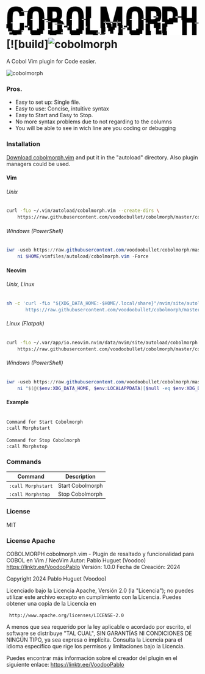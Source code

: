 <img src="https://raw.githubusercontent.com/voodoobullet/cobolmorph/master/cobol1.png" height="75" alt="cobolmorph">[![build]<img src="https://raw.githubusercontent.com/voodoobullet/cobolmorph/master/cobo3.svg" height="" alt="cobolmorph">
===

A Cobol Vim plugin for Code easier.


<img src="https://raw.githubusercontent.com/voodoobullet/cobolmorph/master/cobo2.png" height="75" alt="cobolmorph">

### Pros.

- Easy to set up: Single file. 
- Easy to use: Concise, intuitive syntax
- Easy to Start and Easy to Stop.
- No more syntax problems due to not regarding to the columns
- You will be able to see in wich line are you coding or debugging


### Installation

[Download cobolmorph.vim](https://raw.githubusercontent.com/voodoobullet/cobolmorph/master/cobolmorph.vim)
and put it in the "autoload" directory.
Also plugin managers could be used.

#### Vim

###### Unix

```sh
curl -fLo ~/.vim/autoload/cobolmorph.vim --create-dirs \
    https://raw.githubusercontent.com/voodoobullet/cobolmorph/master/cobolmorph.vim
```


###### Windows (PowerShell)

```powershell
iwr -useb https://raw.githubusercontent.com/voodoobullet/cobolmorph/master/cobolmorph.vim |`
    ni $HOME/vimfiles/autoload/cobolmorph.vim -Force
```

#### Neovim

###### Unix, Linux

```sh
sh -c 'curl -fLo "${XDG_DATA_HOME:-$HOME/.local/share}"/nvim/site/autoload/cobolmorph.vim --create-dirs \
       https://raw.githubusercontent.com/voodoobullet/cobolmorph/master/cobolmorph.vim'
```

###### Linux (Flatpak)

```sh
curl -fLo ~/.var/app/io.neovim.nvim/data/nvim/site/autoload/cobolmorph.vim --create-dirs \
    https://raw.githubusercontent.com/voodoobullet/cobolmorph/master/cobolmorph.vim
```

###### Windows (PowerShell)

```powershell
iwr -useb https://raw.githubusercontent.com/voodoobullet/cobolmorph/master/cobolmorph.vim |`
    ni "$(@($env:XDG_DATA_HOME, $env:LOCALAPPDATA)[$null -eq $env:XDG_DATA_HOME])/nvim-data/site/autoload/cobolmorph.vim" -Force
```


#### Example

```vim

Command for Start Cobolmorph 
:call Morphstart

Command for Stop Cobolmorph 
:call Morphstop
```

### Commands

| Command                             | Description                                                        |
| ----------------------------------- | ------------------------------------------------------------------ |
| `:call Morphstart`                  | Start Cobolmorph                                                   |
| `:call Morphstop`                   | Stop  Cobolmorph                                                   |

### License

MIT

### License Apache

 COBOLMORPH
 cobolmorph.vim - Plugin de resaltado y funcionalidad para COBOL en Vim / NeoVim
 Autor: Pablo Huguet (Voodoo) https://linktr.ee/VoodooPablo
 Versión: 1.0.0
 Fecha de Creación: 2024


 Copyright 2024 Pablo Huguet (Voodoo)

 Licenciado bajo la Licencia Apache, Versión 2.0 (la "Licencia");
 no puedes utilizar este archivo excepto en cumplimiento con la Licencia.
 Puedes obtener una copia de la Licencia en

     http://www.apache.org/licenses/LICENSE-2.0

 A menos que sea requerido por la ley aplicable o acordado por escrito, el software
 se distribuye "TAL CUAL", SIN GARANTÍAS NI CONDICIONES DE NINGÚN TIPO,
 ya sea expresa o implícita. Consulta la Licencia para el idioma específico que rige
 los permisos y limitaciones bajo la Licencia.

 Puedes encontrar más información sobre el creador del plugin en el siguiente enlace:
 https://linktr.ee/VoodooPablo
